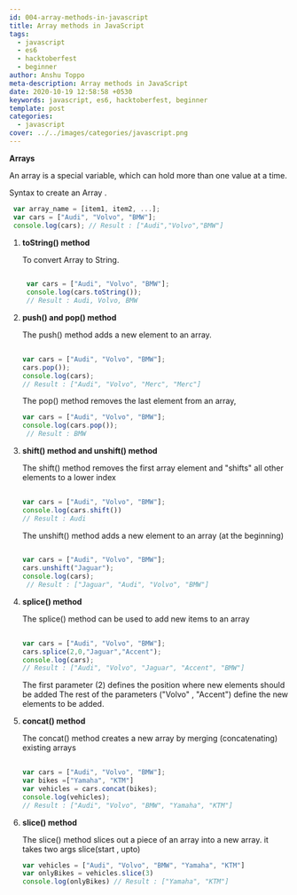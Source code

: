 ```yaml
---
id: 004-array-methods-in-javascript
title: Array methods in JavaScript
tags:
  - javascript
  - es6
  - hacktoberfest
  - beginner
author: Anshu Toppo
meta-description: Array methods in JavaScript
date: 2020-10-19 12:58:58 +0530
keywords: javascript, es6, hacktoberfest, beginner
template: post
categories:
  - javascript
cover: ../../images/categories/javascript.png
---
```


**Arrays**

 An array is a special variable, which can hold more than one value at a time.

 Syntax to create an Array .
  
   ```javascript
    var array_name = [item1, item2, ...];
    var cars = ["Audi", "Volvo", "BMW"];
    console.log(cars); // Result : ["Audi","Volvo","BMW"]
   ```

1. **toString() method**

   To convert Array to String.

   ```javascript
  
    var cars = ["Audi", "Volvo", "BMW"];
    console.log(cars.toString());
    // Result : Audi, Volvo, BMW
   ```

2. **push() and pop() method**
  
   The push() method adds a new element to an array.

    ```javascript
  
   var cars = ["Audi", "Volvo", "BMW"];
   cars.pop());
   console.log(cars);
   // Result : ["Audi", "Volvo", "Merc", "Merc"]
   ```

   The pop() method removes the last element from an array,

   ```javascript
   var cars = ["Audi", "Volvo", "BMW"];
   console.log(cars.pop());
    // Result : BMW
   ```

3. **shift() method and unshift() method**

   The shift() method removes the first array element and "shifts" all other elements to a lower index

   ```javascript
  
   var cars = ["Audi", "Volvo", "BMW"];
   console.log(cars.shift())
   // Result : Audi
   ```

   The unshift() method adds a new element to an array (at the beginning)

   ```javascript
  
   var cars = ["Audi", "Volvo", "BMW"];
   cars.unshift("Jaguar");
   console.log(cars);
    // Result : ["Jaguar", "Audi", "Volvo", "BMW"]
   ```

4. **splice() method**

   The splice() method can be used to add new items to an array

   ```javascript
  
   var cars = ["Audi", "Volvo", "BMW"];
   cars.splice(2,0,"Jaguar","Accent");
   console.log(cars);
   // Result : ["Audi", "Volvo", "Jaguar", "Accent", "BMW"]
   ```

   The first parameter (2) defines the position where new elements should be added
   The rest of the parameters ("Volvo" , "Accent") define the new elements to be added.

5. **concat() method**

   The concat() method creates a new array by merging (concatenating) existing arrays

   ```javascript
  
   var cars = ["Audi", "Volvo", "BMW"];
   var bikes =["Yamaha", "KTM"]
   var vehicles = cars.concat(bikes);
   console.log(vehicles);
   // Result : ["Audi", "Volvo", "BMW", "Yamaha", "KTM"]
     ```

6. **slice() method**

   The slice() method slices out a piece of an array into a new array. it takes two args slice(start , upto)

   ```javascript
   var vehicles = ["Audi", "Volvo", "BMW", "Yamaha", "KTM"]
   var onlyBikes = vehicles.slice(3)
   console.log(onlyBikes) // Result : ["Yamaha", "KTM"]
    ```
